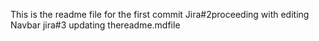 This is the readme file for the first commit
Jira#2proceeding with editing Navbar
jira#3 updating thereadme.mdfile
